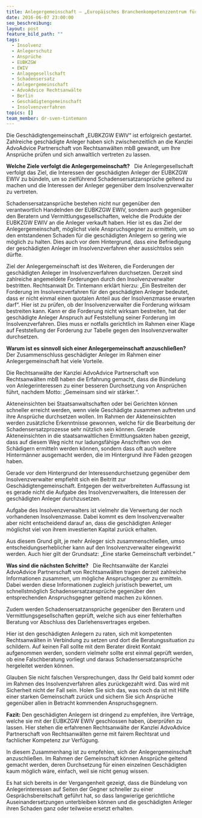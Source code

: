 ```yaml
---
title: Anlegergemeinschaft – „Europäisches Branchenkompetenzzentrum für die Gesundheitswirtschaft EWIV (kurz EUBKZGW EWIV)“ nimmt Fahrt auf
date: 2016-06-07 23:00:00
seo_beschreibung:
layout: post
feature_bild_path: ""
tags:
  - Insolvenz
  - Anlegerschutz
  - Ansprüche
  - EUBKZGW
  - EWIV
  - Anlagegesellschaft
  - Schadensersatz
  - Anlegergemeinschaft
  - AdvoAdvice Rechtsanwälte
  - Berlin
  - Geschädigtengemeinschaft
  - Insolvenzverfahren
topics: []
team_member: dr-sven-tintemann
---
```



Die Geschädigtengemeinschaft „EUBKZGW EWIV“ ist erfolgreich gestartet. Zahlreiche geschädigte Anleger haben sich zwischenzeitlich an die Kanzlei AdvoAdvice Partnerschaft von Rechtsanwälten mbB gewandt, um Ihre Ansprüche prüfen und sich anwaltlich vertreten zu lassen.

**Welche Ziele verfolgt die Anlegergemeinschaft?**     Die Anlegergesellschaft verfolgt das Ziel, die Interessen der geschädigten Anleger der EUBKZGW EWIV zu bündeln, um so zielführend Schadensersatzansprüche geltend zu machen und die Interessen der Anleger gegenüber dem Insolvenzverwalter zu vertreten.

Schadensersatzansprüche bestehen nicht nur gegenüber den verantwortlich Handelnden der EUBKZGW EWIV, sondern auch gegenüber den Beratern und Vermittlungsgesellschaften, welche die Produkte der EUBKZGW EWIV an die Anleger verkauft haben. Hier ist es das Ziel der Anlegergemeinschaft, möglichst viele Anspruchsgegner zu ermitteln, um so den entstandenen Schaden für die geschädigten Anlegern so gering wie möglich zu halten. Dies auch vor dem Hintergrund, dass eine Befriedigung der geschädigten Anleger im Insolvenzverfahren eher aussichtslos sein dürfte.

Ziel der Anlegergemeinschaft ist des Weiteren, die Forderungen der geschädigten Anleger im Insolvenzverfahren durchsetzen. Derzeit sind zahlreiche angemeldete Forderungen durch den Insolvenzverwalter bestritten. Rechtsanwalt Dr. Tintemann erklärt hierzu: „Ein Bestreiten der Forderung im Insolvenzverfahren für den geschädigten Anleger bedeutet, dass er nicht einmal einen quotalen Anteil aus der Insolvenzmasse erwarten darf“. Hier ist zu prüfen, ob der Insolvenzverwalter die Forderung wirksam bestreiten kann. Kann er die Forderung nicht wirksam bestreiten, hat der geschädigte Anleger Anspruch auf Feststellung seiner Forderung im Insolvenzverfahren. Dies muss er notfalls gerichtlich im Rahmen einer Klage auf Feststellung der Forderung zur Tabelle gegen den Insolvenzverwalter durchsetzen.

**Warum ist es sinnvoll sich einer Anlegergemeinschaft anzuschließen?**     Der Zusammenschluss geschädigter Anleger im Rahmen einer Anlegergemeinschaft hat viele Vorteile.

Die Rechtsanwälte der Kanzlei AdvoAdvice Partnerschaft von Rechtsanwälten mbB haben die Erfahrung gemacht, dass die Bündelung von Anlegerinteressen zu einer besseren Durchsetzung von Ansprüchen führt, nachdem Motto: „Gemeinsam sind wir stärker.“.

Akteneinsichten bei Staatsanwaltschaften oder bei Gerichten können schneller erreicht werden, wenn viele Geschädigte zusammen auftreten und ihre Ansprüche durchsetzen wollen. Im Rahmen der Akteneinsichten werden zusätzliche Erkenntnisse gewonnen, welche für die Bearbeitung der Schadensersatzprozesse sehr nützlich sein können. Gerade Akteneinsichten in die staatsanwaltlichen Ermittlungsakten haben gezeigt, dass auf diesem Weg nicht nur ladungsfähige Anschriften von den Schädigern ermitteln werden können, sondern dass oft auch weitere Hintermänner ausgemacht werden, die im Hintergrund ihre Fäden gezogen haben.

Gerade vor dem Hintergrund der Interessendurchsetzung gegenüber dem Insolvenzverwalter empfiehlt sich ein Beitritt zur Geschädigtengemeinschaft. Entgegen der weitverbreiteten Auffassung ist es gerade nicht die Aufgabe des Insolvenzverwalters, die Interessen der geschädigten Anleger durchzusetzen.

Aufgabe des Insolvenzverwalters ist vielmehr die Verwertung der noch vorhandenen Insolvenzmasse. Dabei kommt es dem Insolvenzverwalter aber nicht entscheidend darauf an, dass die geschädigten Anleger möglichst viel von ihrem investierten Kapital zurück erhalten.

Aus diesem Grund gilt, je mehr Anleger sich zusammenschließen, umso entscheidungserheblicher kann auf den Insolvenzverwalter eingewirkt werden. Auch hier gilt der Grundsatz: „Eine starke Gemeinschaft verbindet.“

**Was sind die nächsten Schritte?**     Die Rechtsanwälte der Kanzlei AdvoAdvice Partnerschaft von Rechtsanwälten tragen derzeit zahlreiche Informationen zusammen, um mögliche Anspruchsgegner zu ermitteln. Dabei werden diese Informationen zugleich juristisch bewertet, um schnellstmöglich Schadensersatzansprüche gegenüber den entsprechenden Anspruchsgegner geltend machen zu können.

Zudem werden Schadensersatzansprüche gegenüber den Beratern und Vermittlungsgesellschaften geprüft, welche sich aus einer fehlerhaften Beratung vor Abschluss des Darlehensvertrages ergeben.

Hier ist den geschädigten Anlegern zu raten, sich mit kompetenten Rechtsanwälten in Verbindung zu setzen und dort die Beratungssituation zu schildern. Auf keinen Fall sollte mit dem Berater direkt Kontakt aufgenommen werden, sondern vielmehr sollte erst einmal geprüft werden, ob eine Falschberatung vorliegt und daraus Schadensersatzansprüche hergeleitet werden können.

Glauben Sie nicht falschen Versprechungen, dass Ihr Geld bald kommt oder im Rahmen des Insolvenzverfahren alles zurückgezahlt wird. Das wird mit Sicherheit nicht der Fall sein. Holen Sie sich das, was noch da ist mit Hilfe einer starken Gemeinschaft zurück und sichern Sie sich Ansprüche gegenüber allen in Betracht kommenden Anspruchsgegnern.

**Fazit:**   Den geschädigten Anlegern ist dringend zu empfehlen, ihre Verträge, welche sie mit der EUBKZGW EWIV geschlossen haben, überprüfen zu lassen. Hier stehen die erfahrenen Rechtsanwälte der Kanzlei AdvoAdvice Partnerschaft von Rechtsanwälten gerne mit fairem Rechtsrat und fachlicher Kompetenz zur Verfügung.

In diesem Zusammenhang ist zu empfehlen, sich der Anlegergemeinschaft anzuschließen. Im Rahmen der Gemeinschaft können Ansprüche geltend gemacht werden, deren Durchsetzung für einen einzelnen Geschädigten kaum möglich wäre, einfach, weil sie nicht genug wissen.

Es hat sich bereits in der Vergangenheit gezeigt, dass die Bündelung von Anlegerinteressen auf Seiten der Gegner schneller zu einer Gesprächsbereitschaft geführt hat, so dass langwierige gerichtliche Auseinandersetzungen unterbleiben können und die geschädigten Anleger ihren Schaden ganz oder teilweise ersetzt erhalten.
